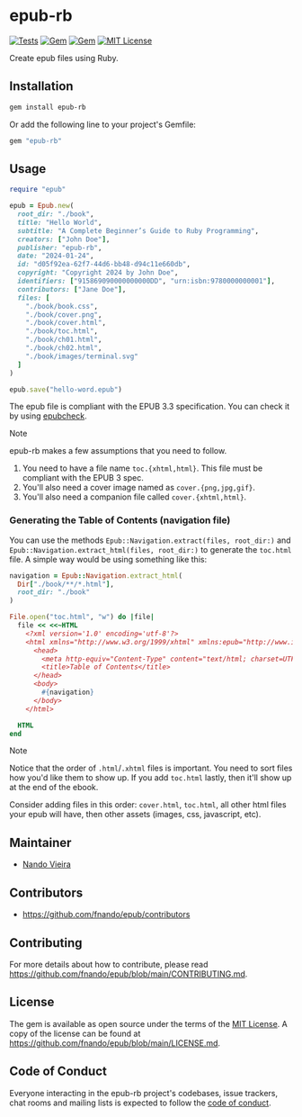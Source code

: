 # epub-rb

[![Tests](https://github.com/fnando/epub/workflows/ruby-tests/badge.svg)](https://github.com/fnando/epub)
[![Gem](https://img.shields.io/gem/v/epub-rb.svg)](https://rubygems.org/gems/epub-rb)
[![Gem](https://img.shields.io/gem/dt/epub-rb.svg)](https://rubygems.org/gems/epub-rb)
[![MIT License](https://img.shields.io/:License-MIT-blue.svg)](https://tldrlegal.com/license/mit-license)

Create epub files using Ruby.

## Installation

```bash
gem install epub-rb
```

Or add the following line to your project's Gemfile:

```ruby
gem "epub-rb"
```

## Usage

```ruby
require "epub"

epub = Epub.new(
  root_dir: "./book",
  title: "Hello World",
  subtitle: "A Complete Beginner’s Guide to Ruby Programming",
  creators: ["John Doe"],
  publisher: "epub-rb",
  date: "2024-01-24",
  id: "d05f92ea-62f7-44d6-bb48-d94c11e660db",
  copyright: "Copyright 2024 by John Doe",
  identifiers: ["915869090000000000DD", "urn:isbn:9780000000001"],
  contributors: ["Jane Doe"],
  files: [
    "./book/book.css",
    "./book/cover.png",
    "./book/cover.html",
    "./book/toc.html",
    "./book/ch01.html",
    "./book/ch02.html",
    "./book/images/terminal.svg"
  ]
)

epub.save("hello-word.epub")
```

The epub file is compliant with the EPUB 3.3 specification. You can check it by
using [epubcheck](https://www.w3.org/publishing/epubcheck/).

> [!NOTE]
>
> epub-rb makes a few assumptions that you need to follow.
>
> 1. You need to have a file name `toc.{xhtml,html}`. This file must be
>    compliant with the EPUB 3 spec.
> 2. You'll also need a cover image named as `cover.{png,jpg,gif}`.
> 3. You'll also need a companion file called `cover.{xhtml,html}`.

### Generating the Table of Contents (navigation file)

You can use the methods `Epub::Navigation.extract(files, root_dir:)` and
`Epub::Navigation.extract_html(files, root_dir:)` to generate the `toc.html`
file. A simple way would be using something like this:

```ruby
navigation = Epub::Navigation.extract_html(
  Dir["./book/**/*.html"],
  root_dir: "./book"
)

File.open("toc.html", "w") do |file|
  file << <<~HTML
    <?xml version='1.0' encoding='utf-8'?>
    <html xmlns="http://www.w3.org/1999/xhtml" xmlns:epub="http://www.idpf.org/2007/ops" xml:lang="en" lang="en">
      <head>
        <meta http-equiv="Content-Type" content="text/html; charset=UTF-8"/>
        <title>Table of Contents</title>
      </head>
      <body>
        #{navigation}
      </body>
    </html>

  HTML
end
```

> [!NOTE]
>
> Notice that the order of `.html`/`.xhtml` files is important. You need to sort
> files how you'd like them to show up. If you add `toc.html` lastly, then it'll
> show up at the end of the ebook.
>
> Consider adding files in this order: `cover.html`, `toc.html`, all other html
> files your epub will have, then other assets (images, css, javascript, etc).

## Maintainer

- [Nando Vieira](https://github.com/fnando)

## Contributors

- https://github.com/fnando/epub/contributors

## Contributing

For more details about how to contribute, please read
https://github.com/fnando/epub/blob/main/CONTRIBUTING.md.

## License

The gem is available as open source under the terms of the
[MIT License](https://opensource.org/licenses/MIT). A copy of the license can be
found at https://github.com/fnando/epub/blob/main/LICENSE.md.

## Code of Conduct

Everyone interacting in the epub-rb project's codebases, issue trackers, chat
rooms and mailing lists is expected to follow the
[code of conduct](https://github.com/fnando/epub/blob/main/CODE_OF_CONDUCT.md).
